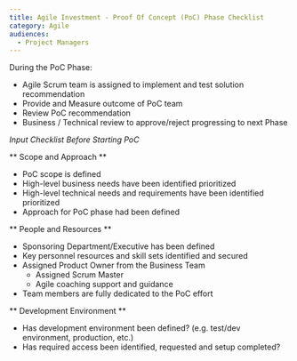 ```yaml
---
title: Agile Investment - Proof Of Concept (PoC) Phase Checklist
category: Agile
audiences:
  - Project Managers
---
```


During the PoC Phase:

* Agile Scrum team is assigned to implement and test solution recommendation
* Provide and Measure outcome of PoC team
* Review PoC recommendation 
* Business / Technical review to approve/reject progressing to next Phase


*Input Checklist Before Starting PoC*

** Scope and Approach **
* PoC scope is defined
* High-level business needs have been identified prioritized
* High-level technical needs and requirements have been identified prioritized
* Approach for PoC phase had been defined


** People and Resources **
* Sponsoring Department/Executive has been defined
* Key personnel resources and skill sets identified and secured
* Assigned Product Owner from the Business Team
	* Assigned Scrum Master
	* Agile coaching support and guidance 
* Team members are fully dedicated to the PoC effort

** Development Environment ** 
* Has development environment been defined? (e.g. test/dev environment, production, etc.)
* Has required access been identified, requested and setup completed?
